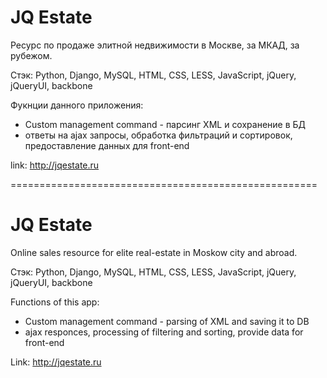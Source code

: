 <h1>JQ Estate</h1>
Ресурс по продаже элитной недвижимости в Москве, за МКАД, за рубежом.

Стэк: Python, Django, MySQL, HTML, CSS, LESS, JavaScript, jQuery, jQueryUI, backbone

Фукнции данного приложения:
- Custom management command - парсинг XML и сохранение в БД
- ответы на ajax запросы, обработка фильтраций и сортировок, предоставление данных для front-end

link: http://jqestate.ru

=====================================================

<h1>JQ Estate</h1>
Online sales resource for elite real-estate in Moskow city and abroad.

Стэк: Python, Django, MySQL, HTML, CSS, LESS, JavaScript, jQuery, jQueryUI, backbone

Functions of this app:
- Custom management command - parsing of XML and saving it to DB
- ajax responces, processing of filtering and sorting, provide data for front-end

Link: http://jqestate.ru
